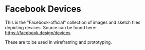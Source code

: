# Facebook Devices

This is the "Facebook-official" collection of images and sketch files depicting devices. Source can be found here: https://facebook.design/devices. 

These are to be used in wireframing and prototyping.